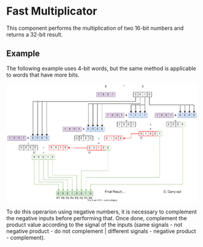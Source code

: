 # Fast Multiplicator

This component performs the multiplication of two 16-bit numbers and returns a 32-bit result. 

## Example

The following example uses 4-bit words, but the same method is applicable to words that have more bits.

![fm example](../alib/multiplication_example.svg)

To do this operarion using negative numbers, it is necessary to complement the negative inputs before performing that. Once done, complement the product value according to the signal of the inputs (same signals - not negative product - do not complement | different signals - negative product - complement).